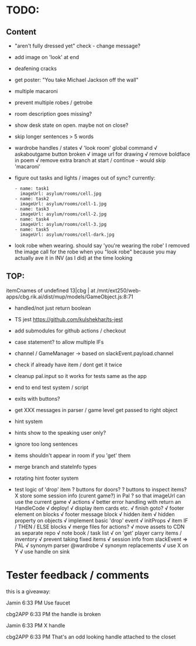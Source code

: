# TODO:

## Content

- "aren't fully dressed yet" check - change message?
- add image on 'look' at end
- deafening cracks
- get poster: "You take Michael Jackson off the wall"
- multiple macaroni
- prevent multiple robes / getrobe
- room description goes missing?
- show desk state on open. maybe not on close?
- skip longer sentences > 5 words
- wardrobe handles / states
√ 'look room' global command
√ askaboutgame button broken
√ image url for drawing
√ remove boldface in poem
√ remove extra branch at start / continue - would skip 'macaroni'

- figure out tasks and lights / images out of sync?
currently:

      - name: task1
        imageUrl: asylum/rooms/cell.jpg
      - name: task2
        imageUrl: asylum/rooms/cell-1.jpg
      - name: task3
        imageUrl: asylum/rooms/cell-2.jpg
      - name: task4
        imageUrl: asylum/rooms/cell-3.jpg
      - name: task5
        imageUrl: asylum/rooms/cell-dark.jpg

- look robe when wearing. should say 'you're wearing the robe'
I removed the image call for the robe when you "look robe" because you may actually ave it in INV (as I did) at the time looking


## TOP:
itemCnames of undefined
13|cbg     |       at /mnt/ext250/web-apps/cbg.rik.ai/dist/mup/models/GameObject.js:8:71

- handled/not just return boolean

- TS jest https://github.com/kulshekhar/ts-jest
- add submodules for github actions / checkout
- case statement? to allow multiple IFs
- channel / GameManager -> based on slackEvent.payload.channel
- check if already have item / dont get it twice
- cleanup pal.input so it works for tests same as the app
- end to end test system / script
- exits with buttons?
- get XXX messages in parser / game level get passed to right object
- hint system
- hints show to the speaking user only?
- ignore too long sentences
- items shouldn't appear in room if you 'get' them
- merge branch and stateInfo types
- rotating hint footer system
- test logic of 'drop' item
? buttons for doors?
? buttons to inspect items?
X store some session info (curent game?) in Pal ? so that imageUrl can use the current game
√ actions
√ better error handling with return an HandleCode
√ deploy!
√ display item cards etc.
√ finish goto?
√ footer element on blocks
√ footer message block
√ hidden item
√ hidden property on objects
√ implement basic 'drop' event
√ initProps
√ item IF / THEN / ELSE blocks
√ merge files for actions?
√ move assets to CDN as separate repo
√ note book / task list
√ on 'get' player carry items / inventory
√ prevent taking fixed items
√ session info from slackEvent => PAL
√ synonym parser @wardrobe
√ synonym replacements
√ use X on Y
√ use handle on sink


# Tester feedback / comments

this is a giveaway:

Jamin  6:33 PM
Use faucet

cbg2APP  6:33 PM
the handle is broken

Jamin  6:33 PM
X handle

cbg2APP  6:33 PM
That's an odd looking handle attached to the closet
